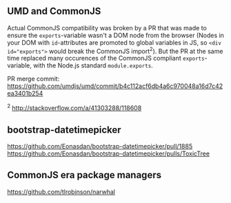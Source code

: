 UMD and CommonJS
----------------
Actual CommonJS compatibility was broken by a PR that was made to ensure
the `exports`-variable wasn't a DOM node from the browser (Nodes in your DOM
with `id`-attributes are promoted to global variables in JS, so `<div id="exports">`
would break the CommonJS import<sup>2</sup>). But the PR at the same time replaced many occurences
of the CommonJS compliant `exports`-variable, with the Node.js standard `module.exports`.

PR merge commit: https://github.com/umdjs/umd/commit/b4c112acf6db4a6c970048a16d7c42ea3401b254


<sup>2</sup> <http://stackoverflow.com/a/41303288/118608>

bootstrap-datetimepicker
------------------------
https://github.com/Eonasdan/bootstrap-datetimepicker/pull/1885
https://github.com/Eonasdan/bootstrap-datetimepicker/pulls/ToxicTree

CommonJS era package managers
-----------------------------

https://github.com/tlrobinson/narwhal
